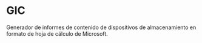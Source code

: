 # GIC
Generador de informes de contenido de dispositivos de almacenamiento en formato de hoja de cálculo de Microsoft.
